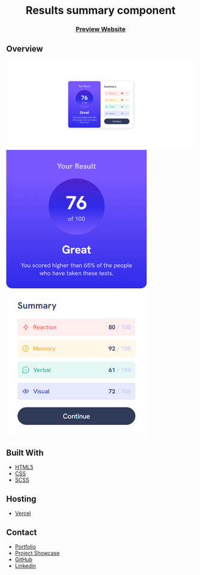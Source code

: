 <h1 align="center">Results summary component</h1>

<div align="center">
  <h3>
    <a href="https://rvs-product-landing-page.vercel.app/">Preview Website</a>
  </h3>
</div>

## Overview

![Desktop](./screenshots/desktop.png)
![Mobile](./screenshots/mobile.png)

## Built With

- [HTML5](#!)
- [CSS](#!)
- [SCSS](#!)

## Hosting

- [Vercel](https://vercel.com/)

## Contact

-  [Portfolio](https://www.vetrisuriya.in/)
-  [Project Showcase](https://vetri-suriya.web.app/)
-  [GitHub](https://github.com/vetrisuriya)
-  [Linkedin](https://www.linkedin.com/in/vetrisuriya/)